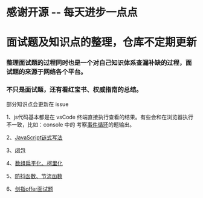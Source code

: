 # 感谢开源 -- 每天进步一点点
# 面试题及知识点的整理，仓库不定期更新
### 整理面试题的过程同时也是一个对自己知识体系查漏补缺的过程，面试题的来源于网络各个平台。
### 不只是面试题，还有看红宝书、权威指南的总结。
部分知识点会更新在 issue

1、js代码基本都是在 vsCode 终端直接执行查看的结果。有些会和在浏览器执行不一致，比如：console 中的 考察[事件循环]('https://github.com/prefertwo/interviews/blob/master/js/console.js')的题输出。

2、[JavaScript链式写法](https://github.com/prefertwo/interviews/blob/master/js/JavaScript%E9%93%BE%E5%BC%8F.js)

3、[闭包](https://github.com/prefertwo/interviews/blob/master/js/%E9%97%AD%E5%8C%85.js)

4、[数组扁平化、柯里化](https://github.com/prefertwo/interviews/blob/master/js/%E6%95%B0%E7%BB%842.js)

5、[防抖函数、节流函数](https://github.com/prefertwo/interviews/blob/master/js/%E5%87%BD%E6%95%B0%E7%BC%96%E7%A8%8B.js)

6、[剑指offer面试题](https://github.com/prefertwo/interviews/tree/master/algorithm/README.md)

